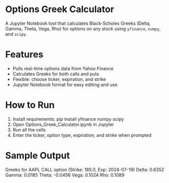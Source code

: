 # Options Greek Calculator 

A Jupyter Notebook tool that calculates Black-Scholes Greeks (Delta, Gamma, Theta, Vega, Rho) for options on any stock using `yfinance`, `numpy`, and `scipy`.

# Features
- Pulls real-time options data from Yahoo Finance
- Calculates Greeks for both calls and puts
- Flexible: choose ticker, expiration, and strike
- Jupyter Notebook format for easy editing and use

# How to Run
1. Install requirements:
   pip install yfinance numpy scipy
2. Open Options_Greek_Calculator.ipynb in Jupyter
3. Run all the cells
4. Enter the ticker, option type, expiration, and strike when prompted

# Sample Output
Greeks for AAPL CALL option (Strike: 185.0, Exp: 2024-07-19)
Delta: 0.6352
Gamma: 0.0185
Theta: -0.0456
Vega: 0.1024
Rho: 0.1089
